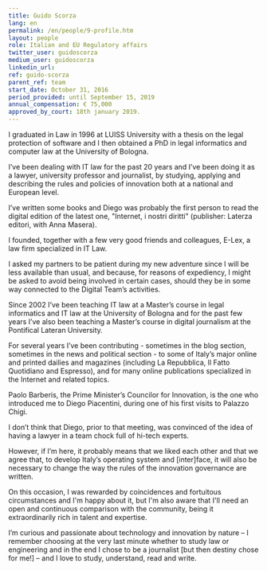 ```yaml
---
title: Guido Scorza
lang: en
permalink: /en/people/9-profile.htm
layout: people
role: Italian and EU Regulatory affairs
twitter_user: guidoscorza
medium_user: guidoscorza
linkedin_url:
ref: guido-scorza
parent_ref: team
start_date: October 31, 2016
period_provided: until September 15, 2019
annual_compensation: € 75,000
approved_by_court: 18th january 2019.
---
```

I graduated in Law in 1996 at LUISS University with a thesis on the legal protection of software and I then obtained a PhD in legal informatics and computer law at the University of Bologna.

I’ve been dealing with IT law for the past 20 years and I’ve been doing it as a lawyer, university professor and journalist, by studying, applying and describing the rules and policies of innovation both at a national and European level.

I’ve written some books and Diego was probably the first person to read the digital edition of the latest one, "Internet, i nostri diritti" (publisher: Laterza editori, with Anna Masera).

I founded, together with a few very good friends and colleagues, E-Lex,  a law firm specialized in IT Law.

I asked my partners to be patient during my new adventure since I will be less available than usual, and because, for reasons of expediency, I might be asked to avoid being involved in certain cases, should they be in some way connected to the Digital Team’s activities.

Since 2002 I’ve been teaching IT law at a Master’s course in legal informatics and IT law at the University of Bologna and for the past few years I’ve also been teaching a Master’s course in digital journalism at the Pontifical Lateran University.

For several years I’ve been contributing - sometimes in the blog section, sometimes in the news and political section - to some of Italy’s major online and printed dailies and magazines (including La Repubblica, Il Fatto Quotidiano and Espresso), and for many online publications specialized in the Internet and related topics.

Paolo Barberis, the Prime Minister’s Councilor for Innovation, is the one who introduced me to Diego Piacentini, during one of his first visits to Palazzo Chigi.

I don’t think that Diego, prior to that meeting, was convinced of the idea of having a lawyer in a team chock full of hi-tech experts.

However, if I’m here, it probably means that we liked each other and that we agree that, to develop Italy’s operating system and [inter]face, it will also be necessary to change the way the rules of the innovation governance are written.

On this occasion, I was rewarded by coincidences and fortuitous circumstances and I'm happy about it, but I'm also aware that I'll need an open and continuous comparison with the community, being it extraordinarily rich in talent and expertise.

I’m curious and passionate about technology and innovation by nature – I remember choosing at the very last minute whether to study law or engineering and in the end I chose to be a journalist [but then destiny chose for me!] – and I love to study, understand, read and write.

